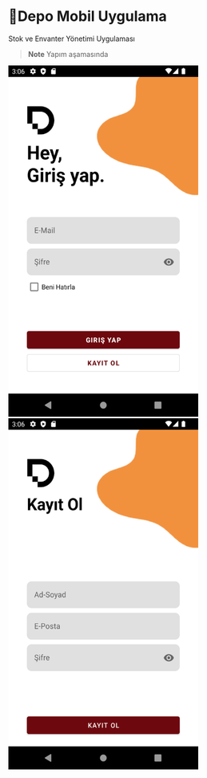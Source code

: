 # 📌Depo Mobil Uygulama

Stok ve Envanter Yönetimi Uygulaması

> **Note** Yapım aşamasında

<img src="app/src/main/res/Screenshots/girisyap.png" width="380" height="700"/> <img src="app/src/main/res/Screenshots/kaydol.png" width="380" height="700"/> 

